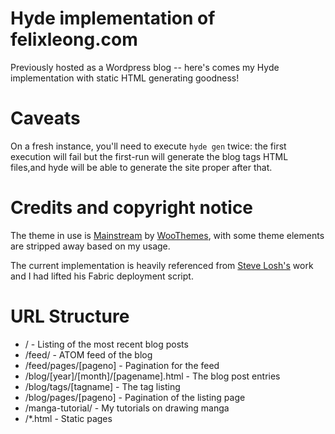 # Hyde implementation of felixleong.comPreviously hosted as a Wordpress blog -- here's comes my Hyde implementation with static HTML generating goodness!# CaveatsOn a fresh instance, you'll need to execute `hyde gen` twice: the first execution will fail but the first-run will generate the blog tags HTML files,and hyde will be able to generate the site proper after that. # Credits and copyright noticeThe theme in use is [Mainstream](http://www.woothemes.com/2009/07/mainstream/) by [WooThemes](http://www.woothemes.com/), with some theme elements are stripped away based on my usage.  The current implementation is heavily referenced from [Steve Losh's](http://stevelosh.com/) work and I had lifted his Fabric deployment script.# URL Structure- / - Listing of the most recent blog posts- /feed/ - ATOM feed of the blog- /feed/pages/[pageno] - Pagination for the feed- /blog/[year]/[month]/[pagename].html - The blog post entries- /blog/tags/[tagname] - The tag listing- /blog/pages/[pageno] - Pagination of the listing page- /manga-tutorial/ - My tutorials on drawing manga- /\*.html - Static pages